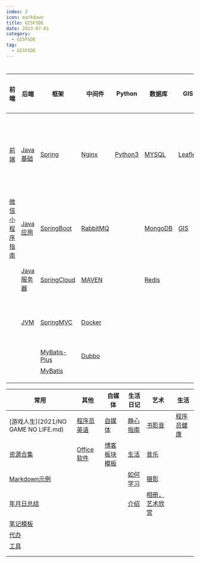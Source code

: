 ```yaml
---
index: 2
icon: markdown
title: GISFSDE
date: 2023-07-01
category:
  - GISFSDE
tag:
  - GISFSDE
---
```



# 


| 前端                          | 后端                                | 框架                                 | 中间件                       | Python                     | 数据库                         | GIS                        | 运维                      | 项目                                         | 软件工程                                    | 项目管理                             | 项目架构                                    | 其他                          |
| ----------------------------- | ----------------------------------- | ------------------------------------ | ---------------------------- | -------------------------- | ------------------------------ | -------------------------- | ------------------------- | -------------------------------------------- | ------------------------------------------- | ------------------------------------ | ------------------------------------------- | ----------------------------- |
| [前端](2021/FrontEnd.md)      | [Java基础](2021/Java.md)            | [Spring](2021/Spring.md)             | [Nginx](2021/Nginx.md)       | [Python3](2021/Python3.md) | [MYSQL](2021/MYSQLOptimize.md) | [Leaflet](2022/leaflet.md) | [Linux](2021/Linux.md)    | [GuLimall](2021/GuLimall.md)                 | [网络](2021/Network.md)                     | [信息系统项目管理师](2021/PM.md)     | [全栈软件工程师](2021/Software Engineer.md) | [BUG](2021/BUG.md)            |
| [微信小程序指南](2021/WMP.md) | [Java应用](2021/JAVAUse.md)         | [SpringBoot](2021/SpringBoot.md)     | [RabbitMQ](2021/RabbitMQ.md) |                            | [MongoDB](2021/MongoDB.md)     | [GIS](2021/GIS.md)         | [测试](2021/TESTLearn.md) | [有趣项目研究](2021/Interesting Programs.md) | [算法](2021/Algorithm.md)                   | [信管论文](2021/PMThesisTemplate.md) | [架构师](2021/Architect.md)                 | [增删改查](2021/CRUD.md)      |
|                               | [Java服务器](2021/JAVAWebServer.md) | [SpringCloud](2021/SpringCloud.md)   | [MAVEN](2021/MAVEN.md)       |                            | [Redis](2021/Redis.md)         |                            |                           |                                              | [设计模式](2021/DesignPatterns.md)          | [项目总结](2021/ProjectSummary.md)   |                                             | [快查库](2021/QuickSearch.md) |
|                               | [JVM](2021/JVM.md)                  | [SpringMVC](2021/SpringMVC.md)       | [Docker](2021/Docker.md)     |                            |                                |                            |                           |                                              | [开发修电脑](2021/DevelopersFixComputer.md) |                                      |                                             | [灵感闪光](2021/Flash.md)     |
|                               |                                     | [MyBatis-Plus](2021/MyBatis-Plus.md) | [Dubbo](2021/Dubbo.md)       |                            |                                |                            |                           |                                              | [面试](2021/InterviewQuestions.md)          |                                      |                                             |                               |
|                               |                                     | [MyBatis](2021/MyBatis.md)           |                              |                            |                                |                            |                           |                                              |                                             |                                      |                                             |                               |
|                               |                                     |                                      |                              |                            |                                |                            |                           |                                              |                                             |                                      |                                             |                               |
|                               |                                     |                                      |                              |                            |                                |                            |                           |                                              |                                             |                                      |                                             |                               |
|                               |                                     |                                      |                              |                            |                                |                            |                           |                                              |                                             |                                      |                                             |                               |

| 常用                                | 其他                             | 自媒体                               | 生活日记                       | 艺术                            | 生活                         |
| ----------------------------------- | -------------------------------- | ------------------------------------ | ------------------------------ | ------------------------------- | ---------------------------- |
| [游戏人生](2021/NO GAME NO LIFE.md) | [程序员英语](2021/EnglishDay.md) | [自媒体](2021/We-Media.md)           | [静心指南](2021/ataraxia.md)   | [书影音](2021/BMM.md)           | [程序员健康](2021/Health.md) |
| [资源合集](2021/Resources.md)       | [Office软件](2021/Office.md)     | [博客板块模板](2021/VUEPressDemo.md) | [生活](2021/Life.md)           | [音乐](2021/Music.md)           |                              |
| [Markdown示例](2021/Markdown.md)    |                                  |                                      | [如何学习](2021/HowToLearn.md) | [摄影](2021/Photography.md)     |                              |
| [年月日总结](2021/Summarize.md)     |                                  |                                      | [介绍](2021/inconstruction.md) | [相册，艺术欣赏](2021/album.md) |                              |
| [笔记模板](2021/template.md)        |                                  |                                      |                                |                                 |                              |
| [代办](2021/TODO.md)                |                                  |                                      |                                |                                 |                              |
| [工具](2021/Tools.md)               |                                  |                                      |                                |                                 |                              |
|                                     |                                  |                                      |                                |                                 |                              |
|                                     |                                  |                                      |                                |                                 |                              |

